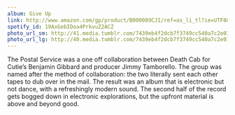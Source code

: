 ```yaml
---
album: Give Up
link: http://www.amazon.com/gp/product/B000089CJI/ref=as_li_tl?ie=UTF8&amp;camp=1789&amp;creative=390957&amp;creativeASIN=B000089CJI&amp;linkCode=as2&amp;tag=besalbintheun-20&amp;linkId=HNAFU3IGRUHDQCA4
spotify_id: 19AxGebIDoa4PrkvuZ2ACZ
photo_url_sm: http://41.media.tumblr.com/7439eb4f2dcb7f3749cc540a7c2e01bb/tumblr_n4v6yzp5ma1rsqbe7o1_100.jpg
photo_url_lg: http://40.media.tumblr.com/7439eb4f2dcb7f3749cc540a7c2e01bb/tumblr_n4v6yzp5ma1rsqbe7o1_400.jpg
---
```

The Postal Service was a one off collaboration between Death Cab for Cutie’s Benjamin Gibbard and producer Jimmy Tamborello. The group was named after the method of collaboration: the two literally sent each other tapes to dub over in the mail. The result was an album that is electronic but not dance, with a refreshingly modern sound. The second half of the record gets bogged down in electronic explorations, but the upfront material is above and beyond good. 